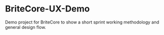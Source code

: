 # BriteCore-UX-Demo
Demo project for BriteCore to show a short sprint working methodology and general design flow.
